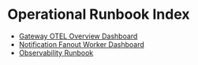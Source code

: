 # Operational Runbook Index

- [Gateway OTEL Overview Dashboard](docs/observability/gateway-traces.dashboard.json)
- [Notification Fanout Worker Dashboard](docs/observability/notification-worker.loki.json)
- [Observability Runbook](docs/observability.md)
